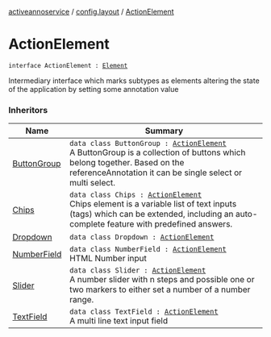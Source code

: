 [activeannoservice](../index.md) / [config.layout](index.md) / [ActionElement](./-action-element.md)

# ActionElement

`interface ActionElement : `[`Element`](-element.md)

Intermediary interface which marks subtypes as elements altering the state of the application by setting some annotation value

### Inheritors

| Name | Summary |
|---|---|
| [ButtonGroup](-button-group/index.md) | `data class ButtonGroup : `[`ActionElement`](./-action-element.md)<br>A ButtonGroup is a collection of buttons which belong together. Based on the referenceAnnotation it can be single select or multi select. |
| [Chips](-chips/index.md) | `data class Chips : `[`ActionElement`](./-action-element.md)<br>Chips element is a variable list of text inputs (tags) which can be extended, including an auto-complete feature with predefined answers. |
| [Dropdown](-dropdown/index.md) | `data class Dropdown : `[`ActionElement`](./-action-element.md) |
| [NumberField](-number-field/index.md) | `data class NumberField : `[`ActionElement`](./-action-element.md)<br>HTML Number input |
| [Slider](-slider/index.md) | `data class Slider : `[`ActionElement`](./-action-element.md)<br>A number slider with n steps and possible one or two markers to either set a number of a number range. |
| [TextField](-text-field/index.md) | `data class TextField : `[`ActionElement`](./-action-element.md)<br>A multi line text input field |
